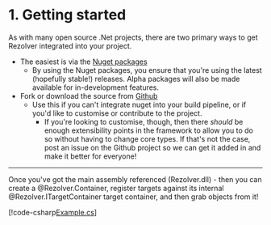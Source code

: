 # 1. Getting started

As with many open source .Net projects, there are two primary ways to get Rezolver integrated into your project.

- The easiest is via the [Nuget packages](nuget-packages/)
  - By using the Nuget packages, you ensure that you're using the latest (hopefully stable!) releases.  Alpha packages will also
be made available for in-development features.
- Fork or download the source from [Github](https://github.com/LordZoltan/Rezolver)
  - Use this if you can't integrate nuget into your build pipeline, or if you'd like to customise or contribute to the project.
    - If you're looking to customise, though, then there _should_ be enough extensibility points in the framework to allow you to do so 
without having to change core types.  If that's not the case, post an issue on the Github project so we can get it added in and
make it better for everyone!

<hr class="soft" />

Once you've got the main assembly referenced (Rezolver.dll) - then you can create a @Rezolver.Container, register targets against its
internal @Rezolver.ITargetContainer target container, and then grab objects from it!

[!code-csharp[Example.cs](../../../test/Rezolver.Tests/TargetContainerTests.cs#example1)]